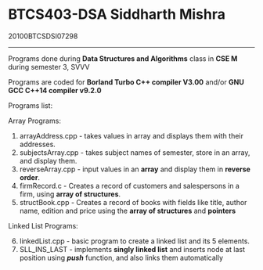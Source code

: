 # BTCS403-DSA Siddharth Mishra
20100BTCSDSI07298 <hr>
Programs done during **Data Structures and Algorithms** class in **CSE M** during semester 3, SVVV

Programs are coded for **Borland Turbo C++ compiler V3.00** and/or **GNU GCC C++14 compiler v9.2.0**

Programs list: 

Array Programs: 

1. arrayAddress.cpp - takes values in array and displays them with their addresses.
2. subjectsArray.cpp - takes subject names of semester, store in an array, and display them.
3. reverseArray.cpp - input values in an **array** and display them in **reverse order**.
4. firmRecord.c - Creates a record of customers and salespersons in a firm, using **array of structures**.
5. structBook.cpp - Creates a record of books with fields like title, author name, edition and price using the **array of structures** and **pointers**

Linked List Programs: 

6. linkedList.cpp - basic program to create a linked list and its 5 elements.
7. SLL_INS_LAST - implements **singly linked list** and inserts node at last position using ***push*** function, and also links them automatically
